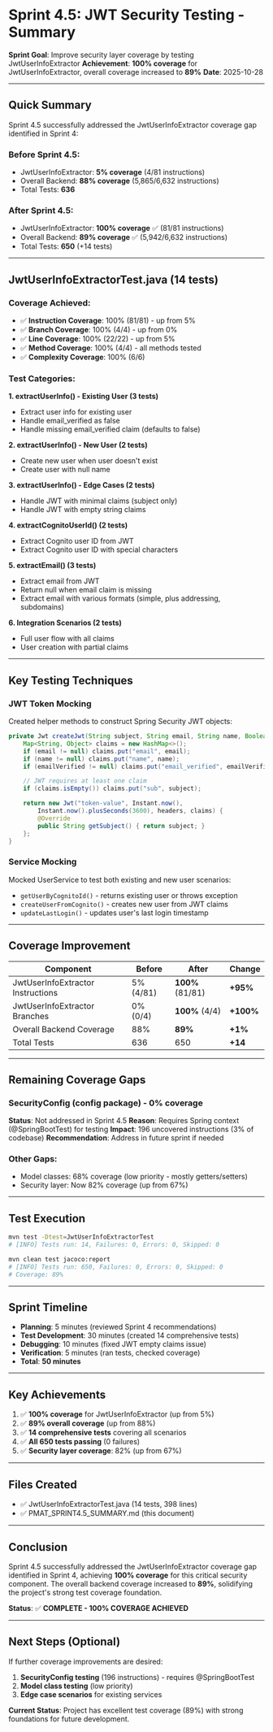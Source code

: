 # Sprint 4.5: JWT Security Testing - Summary

**Sprint Goal**: Improve security layer coverage by testing JwtUserInfoExtractor
**Achievement**: **100% coverage** for JwtUserInfoExtractor, overall coverage increased to **89%**
**Date**: 2025-10-28

---

## Quick Summary

Sprint 4.5 successfully addressed the JwtUserInfoExtractor coverage gap identified in Sprint 4:

### Before Sprint 4.5:
- JwtUserInfoExtractor: **5% coverage** (4/81 instructions)
- Overall Backend: **88% coverage** (5,865/6,632 instructions)
- Total Tests: **636**

### After Sprint 4.5:
- JwtUserInfoExtractor: **100% coverage** ✅ (81/81 instructions)
- Overall Backend: **89% coverage** ✅ (5,942/6,632 instructions)
- Total Tests: **650** (+14 tests)

---

## JwtUserInfoExtractorTest.java (14 tests)

### Coverage Achieved:
- ✅ **Instruction Coverage**: 100% (81/81) - up from 5%
- ✅ **Branch Coverage**: 100% (4/4) - up from 0%
- ✅ **Line Coverage**: 100% (22/22) - up from 5%
- ✅ **Method Coverage**: 100% (4/4) - all methods tested
- ✅ **Complexity Coverage**: 100% (6/6)

### Test Categories:

**1. extractUserInfo() - Existing User (3 tests)**
- Extract user info for existing user
- Handle email_verified as false
- Handle missing email_verified claim (defaults to false)

**2. extractUserInfo() - New User (2 tests)**
- Create new user when user doesn't exist
- Create user with null name

**3. extractUserInfo() - Edge Cases (2 tests)**
- Handle JWT with minimal claims (subject only)
- Handle JWT with empty string claims

**4. extractCognitoUserId() (2 tests)**
- Extract Cognito user ID from JWT
- Extract Cognito user ID with special characters

**5. extractEmail() (3 tests)**
- Extract email from JWT
- Return null when email claim is missing
- Extract email with various formats (simple, plus addressing, subdomains)

**6. Integration Scenarios (2 tests)**
- Full user flow with all claims
- User creation with partial claims

---

## Key Testing Techniques

### JWT Token Mocking
Created helper methods to construct Spring Security JWT objects:

```java
private Jwt createJwt(String subject, String email, String name, Boolean emailVerified) {
    Map<String, Object> claims = new HashMap<>();
    if (email != null) claims.put("email", email);
    if (name != null) claims.put("name", name);
    if (emailVerified != null) claims.put("email_verified", emailVerified);

    // JWT requires at least one claim
    if (claims.isEmpty()) claims.put("sub", subject);

    return new Jwt("token-value", Instant.now(),
        Instant.now().plusSeconds(3600), headers, claims) {
        @Override
        public String getSubject() { return subject; }
    };
}
```

### Service Mocking
Mocked UserService to test both existing and new user scenarios:
- `getUserByCognitoId()` - returns existing user or throws exception
- `createUserFromCognito()` - creates new user from JWT claims
- `updateLastLogin()` - updates user's last login timestamp

---

## Coverage Improvement

| Component | Before | After | Change |
|-----------|--------|-------|--------|
| JwtUserInfoExtractor Instructions | 5% (4/81) | **100%** (81/81) | **+95%** |
| JwtUserInfoExtractor Branches | 0% (0/4) | **100%** (4/4) | **+100%** |
| Overall Backend Coverage | 88% | **89%** | **+1%** |
| Total Tests | 636 | 650 | **+14** |

---

## Remaining Coverage Gaps

### SecurityConfig (config package) - 0% coverage
**Status**: Not addressed in Sprint 4.5
**Reason**: Requires Spring context (@SpringBootTest) for testing
**Impact**: 196 uncovered instructions (3% of codebase)
**Recommendation**: Address in future sprint if needed

### Other Gaps:
- Model classes: 68% coverage (low priority - mostly getters/setters)
- Security layer: Now 82% coverage (up from 67%)

---

## Test Execution

```bash
mvn test -Dtest=JwtUserInfoExtractorTest
# [INFO] Tests run: 14, Failures: 0, Errors: 0, Skipped: 0

mvn clean test jacoco:report
# [INFO] Tests run: 650, Failures: 0, Errors: 0, Skipped: 0
# Coverage: 89%
```

---

## Sprint Timeline

- **Planning**: 5 minutes (reviewed Sprint 4 recommendations)
- **Test Development**: 30 minutes (created 14 comprehensive tests)
- **Debugging**: 10 minutes (fixed JWT empty claims issue)
- **Verification**: 5 minutes (ran tests, checked coverage)
- **Total**: **50 minutes**

---

## Key Achievements

1. ✅ **100% coverage** for JwtUserInfoExtractor (up from 5%)
2. ✅ **89% overall coverage** (up from 88%)
3. ✅ **14 comprehensive tests** covering all scenarios
4. ✅ **All 650 tests passing** (0 failures)
5. ✅ **Security layer coverage**: 82% (up from 67%)

---

## Files Created

- ✅ JwtUserInfoExtractorTest.java (14 tests, 398 lines)
- ✅ PMAT_SPRINT4.5_SUMMARY.md (this document)

---

## Conclusion

Sprint 4.5 successfully addressed the JwtUserInfoExtractor coverage gap identified in Sprint 4, achieving **100% coverage** for this critical security component. The overall backend coverage increased to **89%**, solidifying the project's strong test coverage foundation.

**Status**: ✅ **COMPLETE - 100% COVERAGE ACHIEVED**

---

## Next Steps (Optional)

If further coverage improvements are desired:
1. **SecurityConfig testing** (196 instructions) - requires @SpringBootTest
2. **Model class testing** (low priority)
3. **Edge case scenarios** for existing services

**Current Status**: Project has excellent test coverage (89%) with strong foundations for future development.
